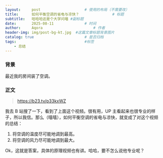 ```yaml
---
layout:     post   				    # 使用的布局（不需要改）
title:      如何平衡空调的省电与凉快？ 				# 标题 
subtitle:   哈哈哈这是个大学问喵 #副标题
date:       2025-08-11 				# 时间
author:     Aqora 						# 作者
header-img: img/post-bg-kt.jpg 	#这篇文章标题背景图片
catalog: true 						# 是否归档
tags:								#标签
    - 总结
---
```


### 背景

最近我的房间装了空调。

### 正文

>  https://b23.tv/p33kxWZ

我去 B 站搜了一下，看到了上面这个视频。很有用，UP 主看起来也很专业的样子，所以我信。那么（嘻嘻），如何平衡空调的省电与凉快，就变成了对这个视频的总结：

1. 将空调的温度尽可能地调到最高。
2. 将空调的风力尽可能地调到最大。

Ok，这就是答案，具体的原理视频也有讲。哈哈，要不怎么说他专业呢？